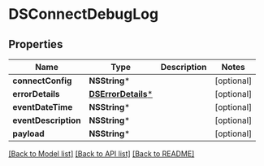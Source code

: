 # DSConnectDebugLog

## Properties
Name | Type | Description | Notes
------------ | ------------- | ------------- | -------------
**connectConfig** | **NSString*** |  | [optional] 
**errorDetails** | [**DSErrorDetails***](DSErrorDetails.md) |  | [optional] 
**eventDateTime** | **NSString*** |  | [optional] 
**eventDescription** | **NSString*** |  | [optional] 
**payload** | **NSString*** |  | [optional] 

[[Back to Model list]](../README.md#documentation-for-models) [[Back to API list]](../README.md#documentation-for-api-endpoints) [[Back to README]](../README.md)



